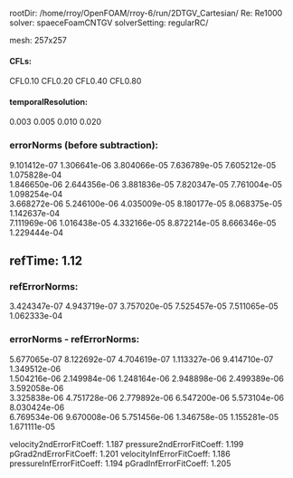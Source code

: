 rootDir: /home/rroy/OpenFOAM/rroy-6/run/2DTGV_Cartesian/
Re: Re1000
solver: spaeceFoamCNTGV
solverSetting: regularRC/

mesh: 257x257
#### CFLs:
CFL0.10	CFL0.20	CFL0.40	CFL0.80	

#### temporalResolution:
0.003	0.005	0.010	0.020	

### errorNorms (before subtraction): 
9.101412e-07	1.306641e-06	3.804066e-05	7.636789e-05	7.605212e-05	1.075828e-04	
1.846650e-06	2.644356e-06	3.881836e-05	7.820347e-05	7.761004e-05	1.098254e-04	
3.668272e-06	5.246100e-06	4.035009e-05	8.180177e-05	8.068375e-05	1.142637e-04	
7.111969e-06	1.016438e-05	4.332166e-05	8.872214e-05	8.666346e-05	1.229444e-04	

## refTime: 1.12

### refErrorNorms: 
3.424347e-07	4.943719e-07	3.757020e-05	7.525457e-05	7.511065e-05	1.062333e-04	

### errorNorms - refErrorNorms: 
5.677065e-07	8.122692e-07	4.704619e-07	1.113327e-06	9.414710e-07	1.349512e-06	
1.504216e-06	2.149984e-06	1.248164e-06	2.948898e-06	2.499389e-06	3.592058e-06	
3.325838e-06	4.751728e-06	2.779892e-06	6.547200e-06	5.573104e-06	8.030424e-06	
6.769534e-06	9.670008e-06	5.751456e-06	1.346758e-05	1.155281e-05	1.671111e-05	

velocity2ndErrorFitCoeff: 1.187
pressure2ndErrorFitCoeff: 1.199
pGrad2ndErrorFitCoeff:    1.201
velocityInfErrorFitCoeff: 1.186
pressureInfErrorFitCoeff: 1.194
pGradInfErrorFitCoeff:    1.205

